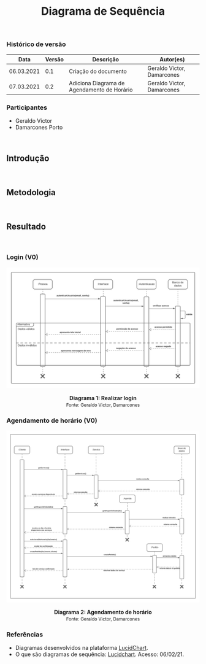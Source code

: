 # <center> Diagrama de Sequência

<br>

### Histórico de versão

|Data | Versão | Descrição | Autor(es)
| -- | -- | -- | -- |
| 06.03.2021 | 0.1 | Criação do documento |Geraldo Victor, Damarcones|
| 07.03.2021 | 0.2 | Adiciona Diagrama de Agendamento de Horário |Geraldo Victor, Damarcones|

### Participantes

* Geraldo Victor
* Damarcones Porto

<br>

## Introdução

<br>

<p align="justify"> </p>

## Metodologia

<br>

<p align="justify"> </p>

## Resultado

<br>

<p align="justify"> </p>

### Login (V0)

[<div><center><img src="../../img/diagrama_sequencia/diagrama-sequencia01.png"></div>](../../img/diagrama_sequencia/diagrama-sequencia01.png)

<figcaption align='center'>
  <b>Diagrama 1: Realizar login</b>
  </br>
  <small>Fonte: Geraldo Victor, Damarcones</small>
</figcaption>

### Agendamento de horário (V0)

[<div><center><img src="../../img/diagrama_sequencia/diagrama-sequencia02.png"></div>](../../img/diagrama_sequencia/diagrama-sequencia02.png)

<figcaption align='center'>
  <b>Diagrama 2: Agendamento de horário</b>
  </br>
  <small>Fonte: Geraldo Victor, Damarcones</small>
</figcaption>

### Referências 

* Diagramas desenvolvidos na plataforma <a href="https://www.lucidchart.com/">LucidChart</a>.
* O que são diagramas de sequência: <a href="https://www.lucidchart.com/pages/pt/o-que-e-diagrama-de-sequencia-uml">Lucidchart</a>. Acesso: 06/02/21.
